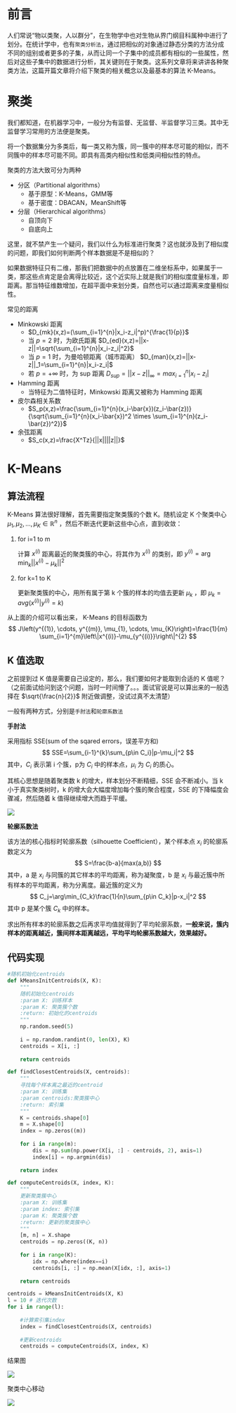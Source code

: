 # 前言

人们常说“物以类聚，人以群分”，在生物学中也对生物从界门纲目科属种中进行了划分。在统计学中，也有`聚类分析法`，通过把相似的对象通过静态分类的方法分成不同的组别或者更多的子集，从而让同一个子集中的成员都有相似的一些属性，然后对这些子集中的数据进行分析，其关键则在于聚类。这系列文章将来讲讲各种聚类方法，这篇开篇文章将介绍下聚类的相关概念以及最基本的算法 K-Means。

# 聚类

我们都知道，在机器学习中，一般分为有监督、无监督、半监督学习三类。其中无监督学习常用的方法便是聚类。

将一个数据集分为多类后，每一类又称为簇，同一簇中的样本尽可能的相似，而不同簇中的样本尽可能不同。即具有高类内相似性和低类间相似性的特点。

聚类的方法大致可分为两种

+ 分区（Partitional algorithms）
  + 基于原型：K-Means，GMM等
  + 基于密度：DBACAN，MeanShift等
+ 分层（Hierarchical algorithms）
  + 自顶向下
  + 自底向上

这里，就不禁产生一个疑问，我们以什么为标准进行聚类？这也就涉及到了相似度的问题，即我们如何判断两个样本数据是不是相似的？

如果数据特征只有二维，那我们把数据中的点放置在二维坐标系中，如果属于一类，那这些点肯定是会离得比较近，这个近实际上就是我们的相似度度量标准，即距离。那当特征维数增加，在超平面中来划分类，自然也可以通过距离来度量相似性。

常见的距离

+ Minkowski 距离
  + $D_{mk}(x,z)=(\sum_{i=1}^{n}|x_i-z_i|^p)^{\frac{1}{p}}$
  + 当 $p=2$ 时，为欧氏距离 $D_{ed}(x,z)=||x-z||=\sqrt{\sum_{i=1}^{n}|x_i-z_i|^2}$
  + 当 $p=1$ 时，为曼哈顿距离（城市距离） $D_{man}(x,z)=||x-z||_1=\sum_{i=1}^{n}|x_i-z_i|$
  + 若 $p=+\infty$ 时，为 sup 距离 $D_{sup}=||x-z||_{\infty}=max_{i=1}^{n}|x_i-z_i|$
+ Hamming 距离
  + 当特征为二值特征时，Minkowski 距离又被称为 Hamming 距离
+ 皮尔森相关系数
  + $S_p(x,z)=\frac{\sum_{i=1}^{n}(x_i-\bar{x})(z_i-\bar{z})}{\sqrt{\sum_{i=1}^{n}(x_i-\bar{x})^2 \times \sum_{i=1}^{n}(z_i-\bar{z})^2}}$
+ 余弦距离
  + $S_c(x,z)=\frac{X^Tz}{||x||||z||}$

# K-Means

## 算法流程

K-Means 算法很好理解，首先需要指定聚类簇的个数 K。随机设定 K 个聚类中心 $\mu_1,\mu_2,...,\mu_K \in \mathbb{R}^n$ ，然后不断迭代更新这些中心点，直到收敛：

1. for i=1 to m

   计算 $x^{(i)}$ 距离最近的聚类簇的中心，将其作为 $x^{(i)}$ 的类别，即 $y^{(i)}=\arg\min_k{||x^{(i)}-\mu_k||^2}$

2. for k=1 to K

   更新聚类簇的中心，用所有属于第 k 个簇的样本的均值去更新 $\mu_k$ ，即 $\mu_k=avg(x^{(i)}|y^{(i)}=k)$

从上面的介绍可以看出来， K-Means 的目标函数为
$$
J\left(y^{(1)}, \cdots, y^{(m)}, \mu_{1}, \cdots, \mu_{K}\right)=\frac{1}{m} \sum_{i=1}^{m}\left\|x^{(i)}-\mu_{y^{(i)}}\right\|^{2}
$$

## K 值选取

之前提到过 K 值是需要自己设定的，那么，我们要如何才能取到合适的 K 值呢？（之前面试给问到这个问题，当时一时间懵了。。。面试官说是可以算出来的一般选择在 $\sqrt{\frac{n}{2}}$ 附近做调整，没试过真不太清楚）

一般有两种方式，分别是`手肘法`和`轮廓系数法`

**手肘法**

采用指标 SSE(sum of the sqared errors，误差平方和)
$$
SSE=\sum_{i-1}^{k}\sum_{p\in C_i}|p-\mu_i|^2
$$
其中，$C_i$ 表示第 i 个簇，p为 $C_i$ 中的样本点，$\mu_i$ 为 $C_i$ 的质心。

其核心思想是随着聚类数 k 的增大，样本划分不断精细，SSE 会不断减小。当 k 小于真实聚类树时，k 的增大会大幅度增加每个簇的聚合程度，SSE 的下降幅度会骤减，然后随着 k 值得继续增大而趋于平缓。

![](https://img2018.cnblogs.com/blog/1413964/201912/1413964-20191229163419292-616211151.png)

**轮廓系数法**

该方法的核心指标时轮廓系数（silhouette Coefficient），某个样本点 $x_i$ 的轮廓系数定义为
$$
S=\frac{b-a}{max(a,b)}
$$
其中，a 是 $x_i$ 与同簇的其它样本的平均距离，称为凝聚度，b 是 $x_i$ 与最近簇中所有样本的平均距离，称为分离度。最近簇的定义为
$$
C_j=\arg\min_{C_k}\frac{1}{n}\sum_{p\in C_k}|p-x_i|^2
$$
其中 p 是某个簇 $C_k$ 中的样本。

求出所有样本的轮廓系数之后再求平均值就得到了平均轮廓系数，**一般来说，簇内样本的距离越近，簇间样本距离越远，平均平均轮廓系数越大，效果越好。**

## 代码实现

``` python
#随机初始化centroids
def kMeansInitCentroids(X, K):
    """
    随机初始化centroids
    :param X: 训练样本
    :param K: 聚类簇个数
    :return: 初始化的centroids
    """
    np.random.seed(5)
    
    i = np.random.randint(0, len(X), K)
    centroids = X[i, :]
    
    return centroids

def findClosestCentroids(X, centroids):
    """
    寻找每个样本离之最近的centroid
    :param X: 训练集
    :param centroids:聚类簇中心
    :return: 索引集
    """
    K = centroids.shape[0]
    m = X.shape[0]
    index = np.zeros((m))
    
    for i in range(m):
        dis = np.sum(np.power(X[i, :] - centroids, 2), axis=1)
        index[i] = np.argmin(dis)
    
    return index

def computeCentroids(X, index, K):
    """
    更新聚类簇中心
    :param X: 训练集
    :param index: 索引集
    :param K: 聚类簇个数
    :return: 更新的聚类簇中心
    """
    [m, n] = X.shape
    centroids = np.zeros((K, n))
    
    for i in range(K):
        idx = np.where(index==i)
        centroids[i, :] = np.mean(X[idx, :], axis=1)
    
    return centroids

centroids = kMeansInitCentroids(X, K)
l = 10 # 迭代次数
for i in range(l):
    
    #计算索引集index
    index = findClosestCentroids(X, centroids)
    
    #更新centroids
    centroids = computeCentroids(X, index, K)
```

结果图

![](https://img2018.cnblogs.com/blog/1413964/201912/1413964-20191229164605607-1639528755.png)

聚类中心移动

![](https://img2018.cnblogs.com/blog/1413964/201912/1413964-20191229164713001-211543768.png)